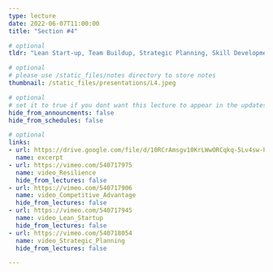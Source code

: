 ```yaml
---
type: lecture
date: 2022-06-07T11:00:00
title: "Section #4"

# optional
tldr: "Lean Start-up, Team Buildup, Strategic Planning, Skill Development."

# optional
# please use /static_files/notes directory to store notes
thumbnail: /static_files/presentations/L4.jpeg

# optional
# set it to true if you dont want this lecture to appear in the updates section
hide_from_announcments: false
hide_from_schedules: false

# optional
links:
- url: https://drive.google.com/file/d/10RCrAmsgv10KrLWwORCqkq-5Lv4sw-PC/view?usp=sharing
  name: excerpt
- url: https://vimeo.com/540717975
  name: video_Resilience
  hide_from_lectures: false
- url: https://vimeo.com/540717906
  name: video_Competitive_Advantage
  hide_from_lectures: false
- url: https://vimeo.com/540717945
  name: video_Lean_Startup
  hide_from_lectures: false
- url: https://vimeo.com/540718054
  name: video_Strategic_Planning
  hide_from_lectures: false

---
```

